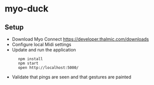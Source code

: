 # myo-duck

## Setup 

- Download Myo Connect 
  https://developer.thalmic.com/downloads
- Configure local Midi settings 
- Update and run the application 
```
      npm install
      npm start 
      open http://localhost:5000/
```
- Validate that pings are seen and that gestures are painted
